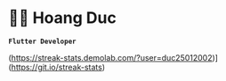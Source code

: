 # 👨‍💻 Hoang Duc

**`Flutter Developer`**

(https://streak-stats.demolab.com/?user=duc25012002)](https://git.io/streak-stats)
